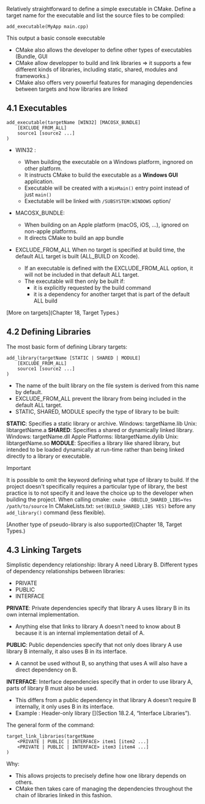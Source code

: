 

Relatively straightforward to define a simple executable in CMake.
Define a target name for the executable and list the source files to be compiled:
```
add_executable(MyApp main.cpp)
```
This output a basic console executable
- CMake also allows the developer to define other types of executables (Bundle, GUI
- CMake allow developper to build and link libraries => it supports a few different kinds of libraries, including static, shared, modules and frameworks.)
- CMake also offers very powerful features for managing dependencies between targets and how libraries are linked

## 4.1 Executables
```
add_executable(targetName [WIN32] [MACOSX_BUNDLE]
    [EXCLUDE_FROM_ALL]
    source1 [source2 ...]
)
```
- WIN32 :  
  - When building the executable on a Windows platform, ingnored on other platform.
  - It instructs CMake to build the executable as a **Windows GUI** application.
  - Executable will be created with a `WinMain()` entry point instead of just `main()`
  - Exectutable will be linked with `/SUBSYSTEM:WINDOWS` option/

- MACOSX_BUNDLE:
  - When building on an Apple platform (macOS, iOS, ...), ignored on non-apple platforms.
  - It directs CMake to build an app bundle 

- EXCLUDE_FROM_ALL
When no target is specified at build time, the default ALL target is built (ALL_BUILD on Xcode).
  - If an executable is defined with the EXCLUDE_FROM_ALL option, it will not be included in that default ALL target.
  - The executable will then only be built if:
    - it is explicitly requested by the build command
    - it is a dependency for another target that is part of the default ALL build

[More on targets](Chapter 18, Target Types.)

## 4.2 Defining Libraries
The most basic form of defining Library targets:
```
add_library(targetName [STATIC | SHARED | MODULE]
    [EXCLUDE_FROM_ALL]
    source1 [source2 ...]
)
```
- The name of the built library on the file system is derived from this name by default.
- EXCLUDE_FROM_ALL prevent the library from being included in the default ALL target.
- STATIC, SHARED, MODULE specify the type of library to be built:

**STATIC**: Specifies a static library or archive.
    Windows: targetName.lib
    Unix: libtargetName.a
**SHARED**: Specifies a shared or dynamically linked library.
    Windows: targetName.dll
    Apple Platforms: libtargetName.dylib
    Unix: libtargetName.so
**MODULE**: Specifies a library like shared library, but intended to be loaded dynamically at run-time rather than being linked directly to a library or executable.

> [!Important]
> It is possible to omit the keyword defining what type of library to build.
> If the project doesn't specifically requires a particular type of library, the best practice is to not specify it and leave the choice up to the developer when building the project.
> When calling cmake: `cmake -DBUILD_SHARED_LIBS=Yes /path/to/source`
> In CMakeLists.txt: `set(BUILD_SHARED_LIBS YES)` before any `add_library()` command (less flexible).

[Another type of pseudo-library is also supported](Chapter 18, Target Types.)

## 4.3 Linking Targets
Simplistic dependency relationship: library A need Library B.
Different types of dependency relationships between libraries:
- PRIVATE
- PUBLIC
- INTERFACE

**PRIVATE**: Private dependencies specify that library A uses library B in its own internal implementation.
- Anything else that links to library A doesn't need to know about B because it is an internal implementation detail of A.

**PUBLIC**: Public dependencies specify that not only does library A use library B internally, it also uses B in its interface.
- A cannot be used without B, so anything that uses A will also have a direct dependency on B. 

**INTERFACE**: Interface dependencies specify that in order to use library A, parts of library B must also be used. 
- This differs from a public dependency in that library A doesn’t require B internally, it only uses B in its interface. 
- Example : Header-only library [](Section 18.2.4, “Interface Libraries”).
  
The general form of the command:
```
target_link_libraries(targetName
    <PRIVATE | PUBLIC | INTERFACE> item1 [item2 ...]
    <PRIVATE | PUBLIC | INTERFACE> item3 [item4 ...]
)
```
Why:
- This allows projects to precisely define how one library depends on others.
- CMake then takes care of managing the dependencies throughout the chain of libraries linked in this fashion.

